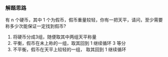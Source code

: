### 解题思路

有 n 个硬币，其中 1 个为假币，假币重量较轻，你有一把天平，请问，至少需要称多少次能保证一定找到假币?

1. 将硬币分成3组，随便取其中两组天平称量
2. 平衡，假币在未上称的一组，取其回到 1 继续循环 3 等分
3. 不平衡，假币在天平上较轻的一组， 取其回到 1 继续循环

